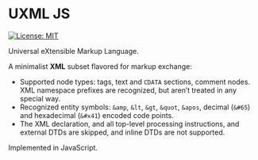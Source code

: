 UXML JS
=======

[![License: MIT](https://img.shields.io/badge/License-MIT-green.svg)](https://opensource.org/licenses/MIT)

Universal eXtensible Markup Language.

A minimalist **XML** subset flavored for markup exchange:

  * Supported node types: tags, text and `CDATA` sections, comment nodes. XML namespace prefixes are recognized, but aren’t treated in any special way.
  * Recognized entity symbols: `&amp`, `&lt`, `&gt`, `&quot`, `&apos`, decimal (`&#65`) and hexadecimal (`&#x41`) encoded code points.
  * The XML declaration, and all top-level processing instructions, and external DTDs are skipped, and inline DTDs are not supported.

Implemented in JavaScript.
